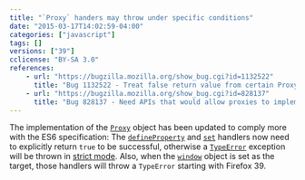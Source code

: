 ```yaml
---
title: "`Proxy` handers may throw under specific conditions"
date: "2015-03-17T14:02:59-04:00"
categories: ["javascript"]
tags: []
versions: ["39"]
cclicense: "BY-SA 3.0"
references:
    - url: "https://bugzilla.mozilla.org/show_bug.cgi?id=1132522"
      title: "Bug 1132522 - Treat false return value from certain Proxy handler methods as failure"
    - url: "https://bugzilla.mozilla.org/show_bug.cgi?id=828137"
      title: "Bug 828137 - Need APIs that would allow proxies to implement Reject in spec terms"
---
```

The implementation of the [`Proxy`](https://developer.mozilla.org/en-US/docs/Web/JavaScript/Reference/Global_Objects/Proxy) object has been updated to comply more with the ES6 specification: The [`defineProperty`](https://developer.mozilla.org/en-US/docs/Web/JavaScript/Reference/Global_Objects/Proxy/handler/defineProperty) and [`set`](https://developer.mozilla.org/en-US/docs/Web/JavaScript/Reference/Global_Objects/Proxy/handler/set) handlers now need to explicitly return `true` to be successful, otherwise a [`TypeError`](https://developer.mozilla.org/en-US/docs/Web/JavaScript/Reference/Global_Objects/TypeError) exception will be thrown in [strict mode](https://developer.mozilla.org/en-US/docs/Web/JavaScript/Reference/Strict_mode). Also, when the [`window`](https://developer.mozilla.org/en-US/docs/Web/API/Window) object is set as the target, those handlers will throw a `TypeError` starting with Firefox 39.
